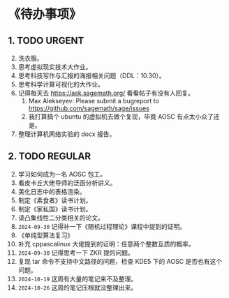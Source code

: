 # 《待办事项》



## 1. TODO URGENT

2. 洗衣服。
3. 思考虚拟现实技术大作业。
4. 思考科技写作与汇报的海报相关问题（DDL：10.30）。
5. 思考科学计算可视化的大作业。
6. 记得每天去 https://ask.sagemath.org/ 看看帖子有没有人回复。
   1. Max Alekseyev: Please submit a bugreport to https://github.com/sagemath/sage/issues
   2. 我打算搞个 ubuntu 的虚拟机去做个复现，毕竟 AOSC 有点太小众了还是。
7. 整理计算机网络实验的 docx 报告。



## 2. TODO REGULAR

2. 学习如何成为一名 AOSC 包工。
3. 看皮卡丘大佬导师的泛函分析讲义。
4. 美化日志中的表格渲染。
5. 制定《素食者》读书计划。
6. 制定《家私国》读书计划。
7. 读凸集线性二分类相关的论文。
8. `2024-09-30` 记得补一下《随机过程理论》课程中提到的证明。
9. 《单纯型算法复习》
10. 补充 cppascalinux 大佬提到的证明：任意两个整数互质的概率。
11. `2024-09-30` 记得思考一下 ZKR 提的问题。
12. 复现 tar 命令不支持中文路径的问题，检查 KDE5 下的 AOSC 是否也有这个问题。
13. `2024-10-19` 这周有大量的笔记来不及整理。
14. `2024-10-26` 这周的笔记压根就没整理出来。

